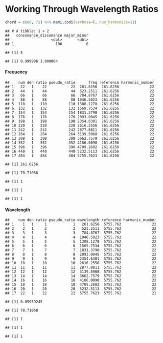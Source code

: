 Working Through Wavelength Ratios
================

``` r
chord = c(60, 72) %>% mami.codi(verbose=T, num_harmonics=11)
```

    ## # A tibble: 1 × 2
    ##   consonance_dissonance major_minor
    ##                   <dbl>       <dbl>
    ## 1                   100           0

    ## [1] 5

    ## [1] 0.999996 1.000004

#### Frequency

    ##    num den ratio pseudo_ratio      freq reference harmonic_number
    ## 1   22   1    22           22  261.6256  261.6256              22
    ## 2   44   1    44           44  523.2511  261.6256              22
    ## 3   66   1    66           66  784.8767  261.6256              22
    ## 4   88   1    88           88 1046.5023  261.6256              22
    ## 5  110   1   110          110 1308.1278  261.6256              22
    ## 6  132   1   132          132 1569.7534  261.6256              22
    ## 7  154   1   154          154 1831.3790  261.6256              22
    ## 8  176   1   176          176 2093.0045  261.6256              22
    ## 9  198   1   198          198 2354.6301  261.6256              22
    ## 10 220   1   220          220 2616.2556  261.6256              22
    ## 11 242   1   242          242 2877.8811  261.6256              22
    ## 12 264   1   264          264 3139.5068  261.6256              22
    ## 13 308   1   308          308 3662.7579  261.6256              22
    ## 14 352   1   352          352 4186.0090  261.6256              22
    ## 15 396   1   396          396 4709.2602  261.6256              22
    ## 16 440   1   440          440 5232.5113  261.6256              22
    ## 17 484   1   484          484 5755.7623  261.6256              22

    ## [1] 261.6256

    ## [1] 70.71068

    ## [1] 1

    ## [1] 1

    ## [1] 1

#### Wavelength

    ##    num den ratio pseudo_ratio wavelength reference harmonic_number
    ## 1    1   1     1            1   261.6256  5755.762              22
    ## 2    2   1     2            2   523.2511  5755.762              22
    ## 3    3   1     3            3   784.8767  5755.762              22
    ## 4    4   1     4            4  1046.5023  5755.762              22
    ## 5    5   1     5            5  1308.1278  5755.762              22
    ## 6    6   1     6            6  1569.7534  5755.762              22
    ## 7    7   1     7            7  1831.3790  5755.762              22
    ## 8    8   1     8            8  2093.0045  5755.762              22
    ## 9    9   1     9            9  2354.6301  5755.762              22
    ## 10  10   1    10           10  2616.2556  5755.762              22
    ## 11  11   1    11           11  2877.8811  5755.762              22
    ## 12  12   1    12           12  3139.5068  5755.762              22
    ## 13  14   1    14           14  3662.7579  5755.762              22
    ## 14  16   1    16           16  4186.0090  5755.762              22
    ## 15  18   1    18           18  4709.2602  5755.762              22
    ## 16  20   1    20           20  5232.5113  5755.762              22
    ## 17  22   1    22           22  5755.7623  5755.762              22

    ## [1] 0.05959245

    ## [1] 70.71068

    ## [1] 1

    ## [1] 1

    ## [1] 1
